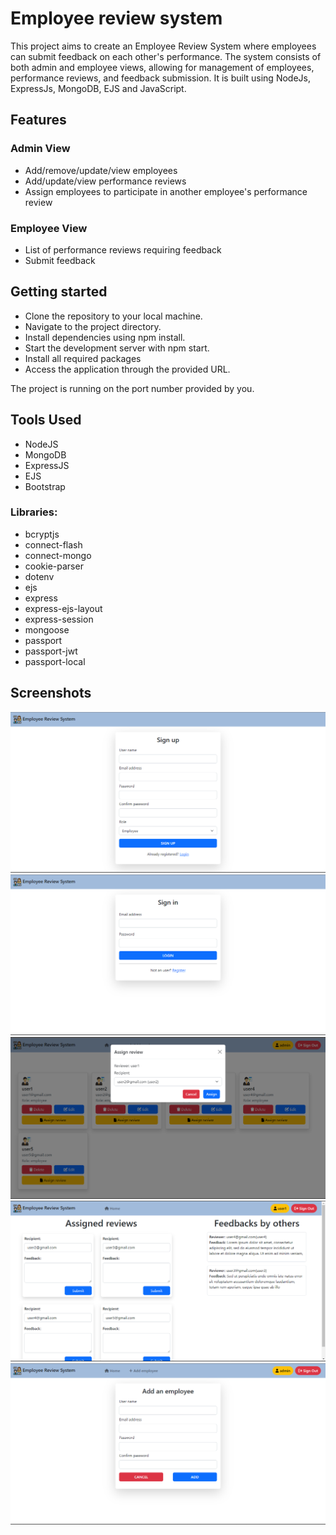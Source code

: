 # Employee review system

This project aims to create an Employee Review System where employees can submit feedback on each other's performance. The system consists of both admin and employee views, allowing for management of employees, performance reviews, and feedback submission.
It is built using NodeJs, ExpressJs, MongoDB, EJS and JavaScript.

## Features

### Admin View

- Add/remove/update/view employees
- Add/update/view performance reviews
- Assign employees to participate in another employee's performance review

### Employee View

- List of performance reviews requiring feedback
- Submit feedback

## Getting started

- Clone the repository to your local machine.
- Navigate to the project directory.
- Install dependencies using npm install.
- Start the development server with npm start.
- Install all required packages
- Access the application through the provided URL.

The project is running on the port number provided by you.

## Tools Used

- NodeJS
- MongoDB
- ExpressJS
- EJS
- Bootstrap

### Libraries:

- bcryptjs
- connect-flash
- connect-mongo
- cookie-parser
- dotenv
- ejs
- express
- express-ejs-layout
- express-session
- mongoose
- passport
- passport-jwt
- passport-local

## Screenshots

![](./public/2.png)
![](./public/3.png)
![](./public/4.png)
![](./public/5.png)
![](./public/6.png)
